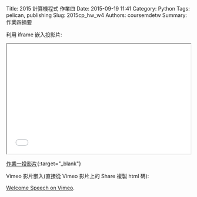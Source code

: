 Title: 2015 計算機程式 作業四
Date: 2015-09-19 11:41
Category: Python
Tags: pelican, publishing
Slug: 2015cp_hw_w4
Authors: coursemdetw
Summary: 作業四摘要



利用 iframe 嵌入投影片:

<iframe src="40423134_cp_w4_p.html" width="500" height="300"></iframe>

[作業一投影片](40423134_cp_w4_p.html){:target="_blank"}



Vimeo 影片嵌入(直接從 Vimeo 影片上的 Share 複製 html 碼):

<p><a href="https://vimeo.com/137724068">Welcome Speech on <a href="https://vimeo.com">Vimeo</a>.</p>